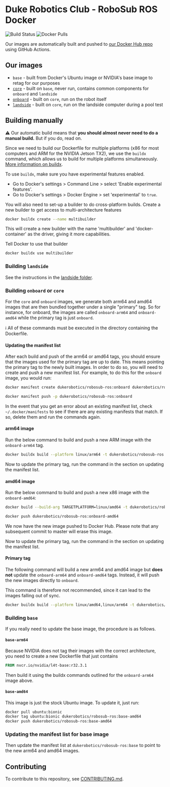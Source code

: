 # Duke Robotics Club - RoboSub ROS Docker

![Build Status](https://github.com/dukerobotics/robosub-ros-docker/workflows/build/badge.svg)
![Docker Pulls](https://img.shields.io/docker/pulls/dukerobotics/robosub-ros)

Our images are automatically built and pushed to [our Docker Hub repo](https://hub.docker.com/r/dukerobotics/robosub-ros) using GitHub Actions.


## Our images

- `base` - built from Docker's Ubuntu image or NVIDIA's base image to retag for our purposes
- [`core`](core) - built on `base`, never run, contains common components for `onboard` and `landside`
- [`onboard`](onboard) - built on `core`, run on the robot itself
- [`landside`](landside) - built on `core`, run on the landside computer during a pool test


## Building manually

:warning: Our automatic build means that **you should almost never need to do a manual build.** But if you do, read on.

Since we need to build our Dockerfile for multiple platforms (x86 for most computers and ARM for the NVIDIA Jetson TX2), we use the `buildx` command, which allows us to build for multiple platforms simultaneously. [More information on buildx](https://docs.docker.com/buildx/working-with-buildx/).

To use `buildx`, make sure you have experimental features enabled.
- Go to Docker's settings > Command Line > select 'Enable experimental features'.
- Go to Docker's settings > Docker Engine > set 'experimental' to `true`.

You will also need to set-up a builder to do cross-platform builds. Create a new builder to get access to multi-architecture features
```bash
docker buildx create --name multibuilder
```
This will create a new builder with the name 'multibuilder' and 'docker-container' as the driver, giving it more capabilities.

Tell Docker to use that builder
```bash
docker buildx use multibuilder
```

### Building `landside`

See the instructions in the [landside folder](landside/).

### Building `onboard` or `core`

For the `core` and `onboard` images, we generate both arm64 and amd64 images that are then bundled together under a single "primary" tag. So for instance, for onboard, the images are called `onboard-arm64` and `onboard-amd64` while the primary tag is just `onboard`.

:information_source: All of these commands must be executed in the directory containing the Dockerfile.

#### Updating the manifest list
After each build and push of the arm64 or amd64 tags, you should ensure that the images used for the primary tag are up to date. This means pointing the primary tag to the newly built images. In order to do so, you will need to create and push a new manifest list. For example, to do this for the `onboard` image, you would run:

```bash
docker manifest create dukerobotics/robosub-ros:onboard dukerobotics/robosub-ros:onboard-arm64 dukerobotics/robosub-ros:onboard-amd64

docker manifest push -p dukerobotics/robosub-ros:onboard
```

In the event that you get an error about an existing manifest list, check `~/.docker/manifests` to see if there are any existing manifests
that match. If so, delete them and run the commands again.
#### arm64 image
Run the below command to build and push a new ARM image with the `onboard-arm64` tag.

```bash
docker buildx build --platform linux/arm64 -t dukerobotics/robosub-ros:onboard-arm64 --push .
```

Now to update the primary tag, run the command in the section on updating the manifest list.

#### amd64 image
Run the below command to build and push a new x86 image with the `onboard-amd64`:

```bash
docker build --build-arg TARGETPLATFORM=linux/amd64 -t dukerobotics/robosub-ros:onboard-amd64 .

docker push dukerobotics/robosub-ros:onboard-amd64
```

We now have the new image pushed to Docker Hub. Please note that any subsequent commit to master will erase this image.

Now to update the primary tag, run the command in the section on updating the manifest list.

#### Primary tag
The following command will build a new arm64 and amd64 image but **does not** update the `onboard-arm64` and `onboard-amd64` tags. Instead, it will push the new images directly to `onboard`.

This command is therefore not recommended, since it can lead to the images falling out of sync.

```bash
docker buildx build --platform linux/amd64,linux/arm64 -t dukerobotics/robosub-ros:onboard --push .
```

### Building `base`
If you really need to update the base image, the procedure is as follows.

#### `base-arm64`
Because NVIDIA does not tag their images with the correct architecture, you need to create a new Dockerfile that just contains

```dockerfile
FROM nvcr.io/nvidia/l4t-base:r32.3.1
```

Then build it using the buildx commands outlined for the `onboard-arm64` image above.

#### `base-amd64`
This image is just the stock Ubuntu image. To update it, just run:

```bash
docker pull ubuntu:bionic
docker tag ubuntu:bionic dukerobotics/robosub-ros:base-amd64
docker push dukerobotics/robosub-ros:base-amd64
```

### Updating the manifest list for base image
Then update the manifest list at `dukerobotics/robosub-ros:base` to point to the new arm64 and amd64 images.


## Contributing

To contribute to this repository, see [CONTRIBUTING.md](CONTRIBUTING.md).
